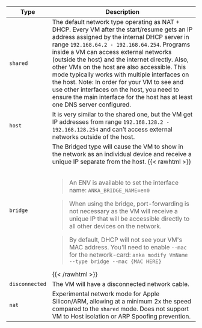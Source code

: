 

| Type | Description |
| --- | --- |
| `shared` | The default network type operating as NAT + DHCP. Every VM after the start/resume gets an IP address assigned by the internal DHCP server in range `192.168.64.2 - 192.168.64.254`. Programs inside a VM can access external networks (outside the host) and the internet directly. Also, other VMs on the host are also accessible. This mode typically works with multiple interfaces on the host. Note: In order for your VM to see and use other interfaces on the host, you need to ensure the main interface for the host has at least one DNS server configured. |
| `host` | It is very similar to the shared one, but the VM get IP addresses from range `192.168.128.2 - 192.168.128.254` and can’t access external networks outside of the host. |
| `bridge` | The Bridged type will cause the VM to show in the network as an individual device and receive a unique IP separate from the host. {{< rawhtml >}}<br /><br /><blockquote><p>An ENV is available to set the interface name: `ANKA_BRIDGE_NAME=en0`</p></blockquote><blockquote><p>When using the bridge, port-forwarding is not necessary as the VM will receive a unique IP that will be accessible directly to all other devices on the network.</p></blockquote><blockquote><p>By default, DHCP will not see your VM's MAC address. You'll need to enable `--mac` for the network-card: `anka modify VmName --type bridge --mac {MAC HERE}`</p></blockquote>{{< /rawhtml >}} |
| `disconnected` | The VM will have a disconnected network cable. |
| `nat` | Experimental network mode for Apple Silicon/ARM, allowing at a minimum 2x the speed compared to the `shared` mode. Does not support VM to Host isolation or ARP Spoofing prevention. |